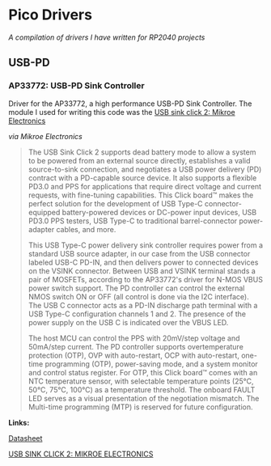# Pico Drivers
*A compilation of drivers I have written for RP2040 projects*


## USB-PD

### AP33772: USB-PD Sink Controller

Driver for the AP33772, a high performance USB-PD Sink Controller. The module I used for writing this code was the [USB sink click 2: Mikroe Electronics](https://www.mikroe.com/usb-c-sink-2-click) 

*via Mikroe Electronics*

>The USB Sink Click 2 supports dead battery mode to allow a system to be powered from an external source directly, establishes a valid source-to-sink connection, and negotiates a USB power delivery (PD) contract with a PD-capable source device. It also supports a flexible PD3.0 and PPS for applications that require direct voltage and current requests, with fine-tuning capabilities. This Click board™ makes the perfect solution for the development of USB Type-C connector-equipped battery-powered devices or DC-power input devices, USB PD3.0 PPS testers, USB Type-C to traditional barrel-connector power-adapter cables, and more.
>
>
>This USB Type-C power delivery sink controller requires power from a standard USB source adapter, in our case from the USB connector labeled USB-C PD-IN, and then delivers power to connected devices on the VSINK connector. Between USB and VSINK terminal stands a pair of MOSFETs, according to the AP33772's driver for N-MOS VBUS power switch support. The PD controller can control the external NMOS switch ON or OFF (all control is done via the I2C interface). The USB C connector acts as a PD-IN discharge path terminal with a USB Type-C configuration channels 1 and 2. The presence of the power supply on the USB C is indicated over the VBUS LED.
>
>
>The host MCU can control the PPS with 20mV/step voltage and 50mA/step current. The PD controller supports overtemperature protection (OTP), OVP with auto-restart, OCP with auto-restart, one-time programming (OTP), power-saving mode, and a system monitor and control status register. For OTP, this Click board™ comes with an NTC temperature sensor, with selectable temperature points (25°C, 50°C, 75°C, 100°C) as a temperature threshold. The onboard FAULT LED serves as a visual presentation of the negotiation mismatch. The Multi-time programming (MTP) is reserved for future configuration.

**Links:**

[Datasheet](https://www.diodes.com/part/view/AP33772/)

[USB SINK CLICK 2: MIKROE ELECTRONICS](https://www.mikroe.com/usb-c-sink-2-click)
